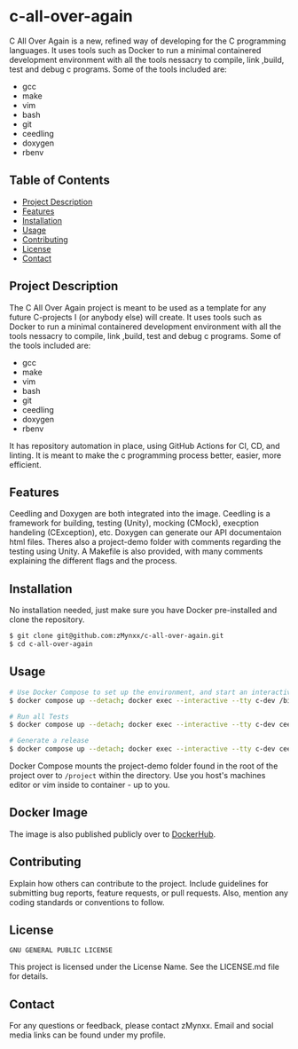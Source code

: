 # c-all-over-again

C All Over Again is a new, refined way of developing for the C programming languages.
It uses tools such as Docker to run a minimal containered development environment with all the tools nessacry to compile, link ,build, test and debug c programs.
Some of the tools included are:

- gcc
- make
- vim
- bash
- git
- ceedling
- doxygen
- rbenv

## Table of Contents

- [Project Description](#project-description)
- [Features](#features)
- [Installation](#installation)
- [Usage](#usage)
- [Contributing](#contributing)
- [License](#license)
- [Contact](#contact)

## Project Description

The C All Over Again project is meant to be used as a template for any future C-projects I (or anybody else) will create.
It uses tools such as Docker to run a minimal containered development environment with all the tools nessacry to compile, link ,build, test and debug c programs.
Some of the tools included are:

- gcc
- make
- vim
- bash
- git
- ceedling
- doxygen
- rbenv

It has repository automation in place, using GitHub Actions for CI, CD, and linting.
It is meant to make the c programming process better, easier, more efficient.

## Features

Ceedling and Doxygen are both integrated into the image.
Ceedling is a framework for building, testing (Unity), mocking (CMock), execption handeling (CException), etc.
Doxygen can generate our API documentaion html files.
Theres also a project-demo folder with comments regarding the testing using Unity.
A Makefile is also provided, with many comments explaining the different flags and the process.

## Installation

No installation needed, just make sure you have Docker pre-installed and clone the repository.

```bash
$ git clone git@github.com:zMynxx/c-all-over-again.git
$ cd c-all-over-again
```

## Usage

```bash
# Use Docker Compose to set up the environment, and start an interactive Bash shell.
$ docker compose up --detach; docker exec --interactive --tty c-dev /bin/bash

# Run all Tests
$ docker compose up --detach; docker exec --interactive --tty c-dev ceedling test:all

# Generate a release
$ docker compose up --detach; docker exec --interactive --tty c-dev ceedling release
```

Docker Compose mounts the project-demo folder found in the root of the project over to `/project` within the directory. Use you host's machines editor or vim inside to container - up to you.

## Docker Image

The image is also published publicly over to [DockerHub](https://hub.docker.com/r/druxx/ubuntu-ceedling).

## Contributing

Explain how others can contribute to the project. Include guidelines for submitting bug reports, feature requests, or pull requests. Also, mention any coding standards or conventions to follow.

## License

    GNU GENERAL PUBLIC LICENSE

This project is licensed under the License Name. See the LICENSE.md file for details.

## Contact

For any questions or feedback, please contact zMynxx.
Email and social media links can be found under my profile.
